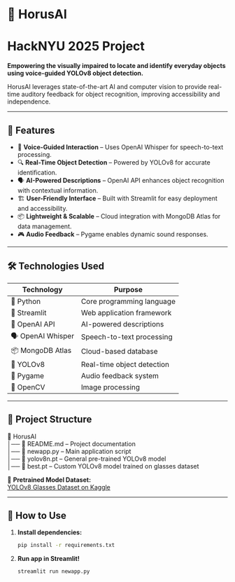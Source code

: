 # 🦉 HorusAI

# HackNYU 2025 Project

**Empowering the visually impaired to locate and identify everyday objects using voice-guided YOLOv8 object detection.**  

HorusAI leverages state-of-the-art AI and computer vision to provide real-time auditory feedback for object recognition, improving accessibility and independence.

---

## 🚀 Features
- 🎤 **Voice-Guided Interaction** – Uses OpenAI Whisper for speech-to-text processing.
- 🔍 **Real-Time Object Detection** – Powered by YOLOv8 for accurate identification.
- 🗣 **AI-Powered Descriptions** – OpenAI API enhances object recognition with contextual information.
- 🏗 **User-Friendly Interface** – Built with Streamlit for easy deployment and accessibility.
- 📦 **Lightweight & Scalable** – Cloud integration with MongoDB Atlas for data management.
- 🎮 **Audio Feedback** – Pygame enables dynamic sound responses.

---

## 🛠️ Technologies Used
| Technology      | Purpose |
|----------------|---------|
| 🐍 Python | Core programming language |
| 🎨 Streamlit | Web application framework |
| 🤖 OpenAI API | AI-powered descriptions |
| 🗣 OpenAI Whisper | Speech-to-text processing |
| 📦 MongoDB Atlas | Cloud-based database |
| 🎯 YOLOv8 | Real-time object detection |
| 🎵 Pygame | Audio feedback system |
| 📸 OpenCV | Image processing |

---

## 📂 Project Structure
📁 HorusAI  
│── 📝 README.md – Project documentation  
│── 📜 newapp.py – Main application script  
│── 🎯 yolov8n.pt – General pre-trained YOLOv8 model  
│── 🔬 best.pt – Custom YOLOv8 model trained on glasses dataset  

📌 **Pretrained Model Dataset:**  
[YOLOv8 Glasses Dataset on Kaggle](https://www.kaggle.com/datasets/nadavishai/yolov8-glasses-dataset-v1)

---

## 🎯 How to Use
1. **Install dependencies:**  
   ```bash
   pip install -r requirements.txt
2. **Run app in Streamlit!**
   ```bash
   streamlit run newapp.py
